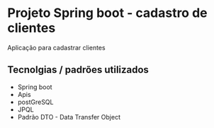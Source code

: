 # Projeto Spring boot - cadastro de clientes
Aplicação para cadastrar clientes

## Tecnolgias / padrões utilizados
* Spring boot 
* Apis
* postGreSQL 
* JPQL 
* Padrão DTO - Data Transfer Object
